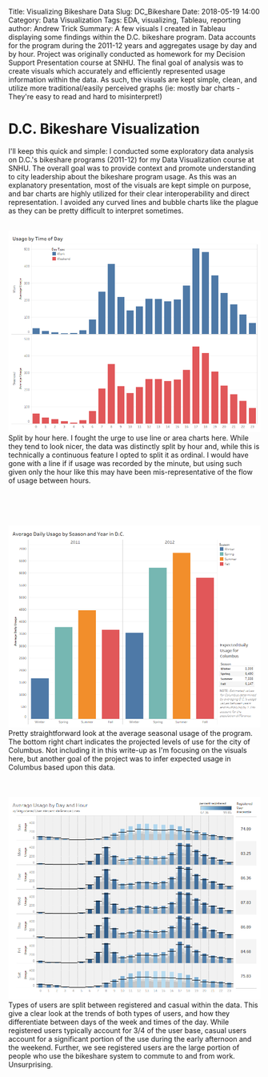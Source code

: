 Title: Visualizing Bikeshare Data
Slug: DC_Bikeshare
Date: 2018-05-19 14:00
Category: Data Visualization
Tags: EDA, visualizing, Tableau, reporting
author: Andrew Trick
Summary: A few visuals I created in Tableau displaying some findings within the D.C. bikeshare program. Data accounts for the program during the 2011-12 years and aggregates usage by day and by hour. Project was originally conducted as homework for my Decision Support Presentation course at SNHU. The final goal of analysis was to create visuals which accurately and efficiently represented usage information within the data. As such, the visuals are kept simple, clean, and utilize more traditional/easily perceived graphs (ie: mostly bar charts - They're easy to read and hard to misinterpret!)  


# D.C. Bikeshare Visualization

I'll keep this quick and simple: I conducted some exploratory data analysis on D.C.'s bikeshare programs (2011-12) for my Data Visualization course at SNHU. The overall goal was to provide context and promote understanding to city leadership about the bikeshare program usage. As this was an explanatory presentation, most of the visuals are kept simple on purpose, and bar charts are highly utilized for their clear interoperability and direct representation. I avoided any curved lines and bubble charts like the plague as they can be pretty difficult to interpret sometimes.


&nbsp;&nbsp;&nbsp;&nbsp;&nbsp;&nbsp;<img src="../img/bikeshare/3.png" style="width: 800px;"/>
<br>
Split by hour here.  I fought the urge to use line or area charts here. While they tend to look nicer, the data was distinctly split by hour and, while this is technically a continuous feature I opted to split it as ordinal. I would have gone with a line if if usage was recorded by the minute, but using such given only the hour like this may have been mis-representative of the flow of usage between hours.  
<br><br>


<br>
&nbsp;&nbsp;&nbsp;&nbsp;&nbsp;&nbsp;<img src="../img/bikeshare/1.png" style="width: 800px;"/>
<br>
Pretty straightforward look at the average seasonal usage of the program. The bottom right chart indicates the projected levels of use for the city of Columbus. Not including it in this write-up as I'm focusing on the visuals here, but another goal of the project was to infer expected usage in Columbus based upon this data. 
<br><br>

<br>
&nbsp;&nbsp;&nbsp;&nbsp;&nbsp;&nbsp;<img src="../img/bikeshare/4.png" style="width: 800px;"/>
<br>
Types of users are split between registered and casual within the data. This give a clear look at the trends of both types of users, and how they differentiate between days of the week and times of the day. While registered users typically account for 3/4 of the user base, casual users account for a significant portion of the use during the early afternoon and the weekend. Further, we see registered users are the large portion of people who use the bikeshare system to commute to and from work.  Unsurprising. 
<br><br>
